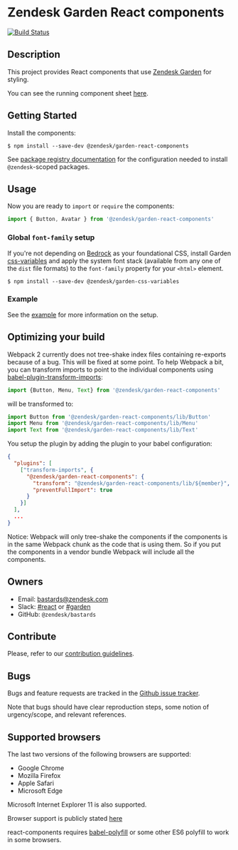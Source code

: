 # Zendesk Garden React components

[![Build Status](https://travis-ci.com/zendeskgarden/react-components.svg?token=qLYczvyB4t6HuYhWeUq4&branch=master)](https://travis-ci.com/zendeskgarden/react-components)

## Description

This project provides React components that use
[Zendesk Garden](http://zendeskgarden.github.io/) for styling.

You can see the running component sheet [here](https://zendeskgarden.github.io/react-components).

## Getting Started

Install the components:

```
$ npm install --save-dev @zendesk/garden-react-components
```

See [package registry
documentation](https://github.com/zendeskgarden/LANDSCAPE/wiki/Package-Registry)
for the configuration needed to install `@zendesk`-scoped packages.

## Usage

Now you are ready to `import` or `require` the components:

```js
import { Button, Avatar } from '@zendesk/garden-react-components'
```

### Global `font-family` setup

If you're not depending on
[Bedrock](https://github.com/zendeskgarden/css-bedrock) as your
foundational CSS, install Garden
[css-variables](https://github.com/zendeskgarden/css-variables) and
apply the system font stack (available from any one of the `dist` file
formats) to the `font-family` property for your `<html>` element.

```
$ npm install --save-dev @zendesk/garden-css-variables
```

### Example

See the [example](https://github.com/zendeskgarden/react-components/tree/master/example)
for more information on the setup.

## Optimizing your build

Webpack 2 currently does not tree-shake index files containing re-exports
because of a bug. This will be fixed at some point. To help Webpack a bit, you
can transform imports to point to the individual components
using [babel-plugin-transform-imports](https://www.npmjs.com/package/babel-plugin-transform-imports):

```js
import {Button, Menu, Text} from '@zendesk/garden-react-components'
```

will be transformed to:

```js
import Button from '@zendesk/garden-react-components/lib/Button'
import Menu from '@zendesk/garden-react-components/lib/Menu'
import Text from '@zendesk/garden-react-components/lib/Text'
```

You setup the plugin by adding the plugin to your babel configuration:

```json
{
  "plugins": [
    ["transform-imports", {
      "@zendesk/garden-react-components": {
        "transform": "@zendesk/garden-react-components/lib/${member}",
        "preventFullImport": true
      }
    }]
  ],
  ...
}
```

Notice: Webpack will only tree-shake the components if the components is in the
same Webpack chunk as the code that is using them. So if you put the components
in a vendor bundle Webpack will include all the components.

## Owners
* Email: [bastards@zendesk.com](mailto:bastards@zendesk.com)
* Slack: [#react](https://zendesk.slack.com/messages/react/) or [#garden](https://zendesk.slack.com/messages/garden/)
* GitHub: `@zendesk/bastards`

## Contribute

Please, refer to our [contribution guidelines](CONTRIBUTING.md).

## Bugs

Bugs and feature requests are tracked in the
[Github issue tracker](https://github.com/zendeskgarden/react-components/issues).

Note that bugs should have clear reproduction steps, some notion of
urgency/scope, and relevant references.

## Supported browsers

The last two versions of the following browsers are supported:

- Google Chrome
- Mozilla Firefox
- Apple Safari
- Microsoft Edge

Microsoft Internet Explorer 11 is also supported.

Browser support is publicly stated [here](https://support.zendesk.com/hc/en-us/articles/203664346-Getting-started-with-Help-Center#topic_xxg_2pf_mk)

react-components requires [babel-polyfill](https://babeljs.io/docs/usage/polyfill/) or some other ES6 polyfill to work in some browsers.
